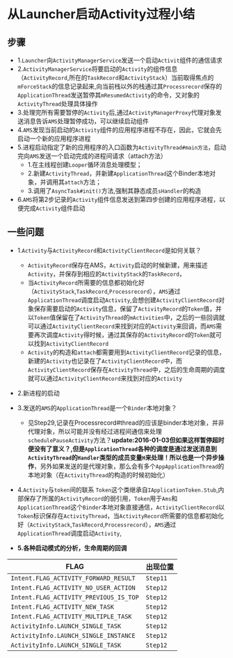 # 从Launcher启动Activity过程小结
## 步骤
* 1.`Launcher`向`ActivityManagerService`发送一个启动`Activit`组件的通信请求
* 2.`ActivityManagerService`将要启动的`Activity`的组件信息（`ActivityRecord`,所在的`TaskRecord`和`ActivityStack`）当前取得焦点的`mForceStack`的信息记录起来,向当前栈以外的栈通过其`Processrecord`保存的`ApplicationThread`发送暂停其`mResumedActivity`的命令，又对象的`ActivityThread`处理具体操作
* 3.处理完所有需要暂停的`Activity`后,通过`ActivityManagerProxy`代理对象发送消息告诉`AMS`处理暂停成功，可以继续启动组件
* 4.`AMS`发现当前启动的`Activity`组件的应用程序进程不存在，因此，它就会先启动一个新的应用程序进程
* 5.进程启动指定了新的应用程序的入口函数为`ActivityThread#main方法`，启动完向`AMS`发送一个启动完成的进程间请求（attach方法）
  - 1.在主线程创建`Looper`循环消息处理模型；
  - 2.新建`ActivityThread`，并新建`ApplicationThread`这个Binder本地对象，并调用其`attach`方法；
  - 3.调用了`AsyncTask#init()`方法,强制其静态成员`sHandler`的构造
* 6.`AMS`将第2步记录的`Activity`组件信息发送到第四步创建的应用程序进程，以便完成`Activity`组件启动

## 一些问题
* 1.`Activity`与`ActivityRecord`和`ActivityClientRecord`是如何关联？
  - `ActivityRecord`保存在AMS，`Activity`启动的时候新建，用来描述`Activity`，并保存到相应的`ActivityStack`的`TaskRecord`，
  - 当`ActivityRecord`所需要的信息都初始化好（`ActivityStack`,`TaskRecord`,`Processrecord`），`AMS`通过`ApplicationThread`调度启动`Activity`,会想创建`ActivityClientRecord`对象保存需要启动的`Activity`信息，保留了`ActivityRecord`的`Token`值，并以`Token`值保留在了`ActivityThread`的`mActivities`中，之后的一些回调就可以通过`ActivityClientRecord`来找到对应的`Activity`来回调，而`AMS`需要再次调度`Activity`得时候，通过其保存的`ActivityRecord`的`Token`就可以找到`ActivityClientRecord`
  - `Activity`的构造和`attach`都需要用到`ActivityClientRecord`记录的信息，新建的`Activity`也记录在了`ActivityClientRecord`中，而`ActivityClientRecord`保存在`ActivityThread`中，之后的生命周期的调度就可以通过`ActivityClientRecord`来找到对应的`Activity`

* 2.新进程的启动

* 3.发送的`AMS`的`ApplicationThread`是一个`Binder`本地对象？
  - 见Step29,记录在Processrecord#thread的应该是binder本地对象，并非代理对象，所以可能并没有经过进程间通信来处理`schedulePauseActivity`方法？__update:2016-01-03但如果这样暂停超时便没有了意义？,但是`ApplicationThread`各种的调度是通过发送消息到`ActivityThread`的`Handler`类型的成员变量`H`来处理！所以也是一个异步操作__，另外如果发送的是代理对象，那么会有多个`AppApplicationThread`的本地对象（在`ActivityThread`的构造的时候初始化）

* 4.`Activity`与`token`间的联系
  `Token`这个类继承自`IApplicationToken.Stub`,内部保存了所属的`ActivityRecord`的弱引用，`Token`用于`Ams`和`ApplicationThread`这个`Binder`本地对象直接通信，`ActivityClientRecord`以`Token`标识保存在`ActivityThread`，当`ActivityRecord`所需要的信息都初始化好（`ActivityStack`,`TaskRecord`,`Processrecord`），`AMS`通过`ApplicationThread`调度启动`Activity`,

* __5.各种启动模式的分析，生命周期的回调__

|     FLAG      |     出现位置      |
|---------------|------------------|
|`Intent.FLAG_ACTIVITY_FORWARD_RESULT`|`Step11`|
|`Intent.FLAG_ACTIVITY_NO_USER_ACTION`|`Step12`|
|`Intent.FLAG_ACTIVITY_PREVIOUS_IS_TOP`|`Step12`|
|`Intent.FLAG_ACTIVITY_NEW_TASK`|`Step12`|
|`Intent.FLAG_ACTIVITY_MULTIPLE_TASK`|`Step12`|
|`ActivityInfo.LAUNCH_SINGLE_TASK`|`Step12`|
|`ActivityInfo.LAUNCH_SINGLE_INSTANCE`|`Step12`|
|`ActivityInfo.LAUNCH_SINGLE_TASK`|`Step12`|

